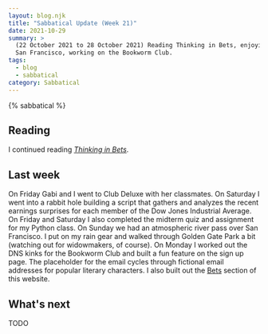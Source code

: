 ```yaml
---
layout: blog.njk
title: "Sabbatical Update (Week 21)"
date: 2021-10-29
summary: >
  (22 October 2021 to 28 October 2021) Reading Thinking in Bets, enjoying
  San Francisco, working on the Bookworm Club.
tags:
  - blog
  - sabbatical
category: Sabbatical
---
```


{% sabbatical %}

## Reading

I continued reading [*Thinking in Bets*][bets].

[bets]: https://www.annieduke.com/books/

## Last week

On Friday Gabi and I went to Club Deluxe with her classmates.
On Saturday I went into a rabbit hole building a script that gathers
and analyzes the recent earnings surprises for each member of the
Dow Jones Industrial Average. On Friday and Saturday I also completed the
midterm quiz and assignment for my Python class. On Sunday we had an atmospheric
river pass over San Francisco. I put on my rain gear and walked through
Golden Gate Park a bit (watching out for widowmakers, of course). On Monday I
worked out the DNS kinks for the Bookworm Club and built a fun feature
on the sign up page. The placeholder for the email cycles through
fictional email addresses for popular literary characters. I also
built out the <a href="/bets/">Bets</a> section of this website.

## What's next

TODO
